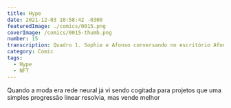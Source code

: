 ```yaml
---
title: Hype
date: 2021-12-03 10:58:42 -0300
featuredImage: ./comics/0015.png
coverImage: /comics/0015-thumb.png
number: 15
transcription: Quadro 1. Sophie e Afonso conversando no escritório Afonso fala "...então vamos colocar NFT nesse projeto.". Quadro 2. Sophie fala "Desculpe, mas não entendi o motivo, temos um servidor centralizando as operações". Quadro 3. Afonso fala "Nem sei o que é NFT. Só vamos colocar por que vende melhor.".
category: Comic
tags:
  - Hype
  - NFT
---
```


Quando a moda era rede neural já vi sendo cogitada para projetos que uma simples progressão linear resolvia, mas vende melhor
